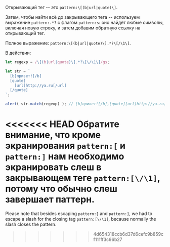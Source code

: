 
Открывающий тег -- это `pattern:\[(b|url|quote)\]`.

Затем, чтобы найти всё до закрывающего тега -- используем выражение `pattern:.*?` с флагом `pattern:s`: оно найдёт любые символы, включая новую строку, и затем добавим обратную ссылку на открывающий тег.

Полное выражение: `pattern:\[(b|url|quote)\].*?\[/\1\]`.

В действии:

```js run
let regexp = /\[(b|url|quote)\].*?\[\/\1\]/gs;

let str = `
  [b]привет![/b]
  [quote]
    [url]http://ya.ru[/url]
  [/quote]
`;

alert( str.match(regexp) ); // [b]привет![/b],[quote][url]http://ya.ru[/url][/quote]
```

<<<<<<< HEAD
Обратите внимание, что кроме экранирования `pattern:[` и `pattern:]` нам необходимо экранировать слеш в закрывающем теге `pattern:[\/\1]`, потому что обычно слеш завершает паттерн.
=======
Please note that besides escaping `pattern:[` and `pattern:]`, we had to escape a slash for the closing tag `pattern:[\/\1]`, because normally the slash closes the pattern.
>>>>>>> 4d654318ccb6d37d6cefc9b859cf111ff3c96b27
